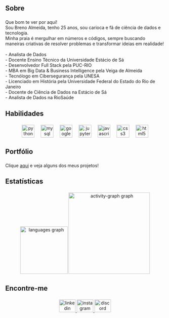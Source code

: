 <h2 align="left">Sobre</h2>

###

<p align="left">Que bom te ver por aqui! <br>Sou Breno Almeida, tenho 25 anos, sou carioca e fã de ciência de dados e tecnologia. <br>Minha praia é mergulhar em números e códigos, sempre buscando maneiras criativas de resolver problemas e transformar ideias em realidade!<br><br>- Analista de Dados <br>- Docente Ensino Técnico da Universidade Estácio de Sá<br>- Desenvolvedor Full Stack pela PUC-RIO<br>- MBA em Big Data & Business Intelligence pela Veiga de Almeida<br>- Tecnólogo em Cibersegurança pela UNESA<br>- Licenciado em História pela Universidade Federal do Estado do Rio de Janeiro<br>- Docente de Ciência de Dados na Estácio de Sá <br>- Analista de Dados na RioSaúde</p>

###

<h2 align="left">Habilidades</h2>

###

<div align="center">
  <img src="https://cdn.jsdelivr.net/gh/devicons/devicon/icons/python/python-original.svg" height="40" alt="python logo"  />
  <img width="12" />
  <img src="https://cdn.jsdelivr.net/gh/devicons/devicon/icons/mysql/mysql-original.svg" height="40" alt="mysql logo"  />
  <img width="12" />
  <img src="https://cdn.jsdelivr.net/gh/devicons/devicon/icons/googlecloud/googlecloud-original.svg" height="40" alt="googlecloud logo"  />
  <img width="12" />
  <img src="https://cdn.jsdelivr.net/gh/devicons/devicon/icons/jupyter/jupyter-original-wordmark.svg" height="40" alt="jupyter logo"  />
  <img width="12" />
  <img src="https://cdn.jsdelivr.net/gh/devicons/devicon/icons/javascript/javascript-plain.svg" height="40" alt="javascript logo"  />
  <img width="12" />
  <img src="https://cdn.jsdelivr.net/gh/devicons/devicon/icons/css3/css3-original.svg" height="40" alt="css3 logo"  />
  <img width="12" />
  <img src="https://cdn.jsdelivr.net/gh/devicons/devicon/icons/html5/html5-original.svg" height="40" alt="html5 logo"  />
</div>

###

<h2 align="left">Portfólio</h2>

###

<p align="left">Clique <a href="https://brenorial.github.io/portfoliobrial.github.io" target="_blank">aqui</a> e veja alguns dos meus projetos!</p>

###

<h2 align="left">Estatísticas</h2>

###

<div align="center">
  <img src="https://github-readme-stats.vercel.app/api/top-langs?username=brenorial&locale=en&hide_title=false&layout=compact&card_width=320&langs_count=5&theme=react&hide_border=true&order=2" height="150" alt="languages graph"  />
  <img src="https://github-readme-activity-graph.vercel.app/graph?username=brenorial&radius=16&theme=tokyo-night&area=true&order=5&hide_border=true&hide_title=false&bg_color=20232a&point=9496AF&line=00c0f3&title_color=00c0f3&color=00c0f3" height="257" alt="activity-graph graph"  />
</div>

###

<h2 align="left">Encontre-me</h2>

###

<div align="center">
  <a href="https://www.linkedin.com/in/breno-ribeiro-almeida/" target="_blank">
    <img src="https://raw.githubusercontent.com/maurodesouza/profile-readme-generator/master/src/assets/icons/social/linkedin/default.svg" width="52" height="40" alt="linkedin logo"  />
  </a>
  <a href="https://www.instagram.com/rialbreno/" target="_blank">
    <img src="https://raw.githubusercontent.com/maurodesouza/profile-readme-generator/master/src/assets/icons/social/instagram/default.svg" width="52" height="40" alt="instagram logo"  />
  </a>
  <img src="https://raw.githubusercontent.com/maurodesouza/profile-readme-generator/master/src/assets/icons/social/discord/default.svg" width="52" height="40" alt="discord logo"  />
</div>

###
